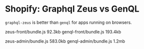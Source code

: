# Shopify: Graphql Zeus vs GenQL

`graphql-zeus` is better than `genql` for apps running on browsers.

zeus-front/bundle.js 92.3kb
genql-front/bundle.js 193.4kb

zeus-admin/bundle.js 583.0kb
genql-admin/bundle.js 1.2mb

